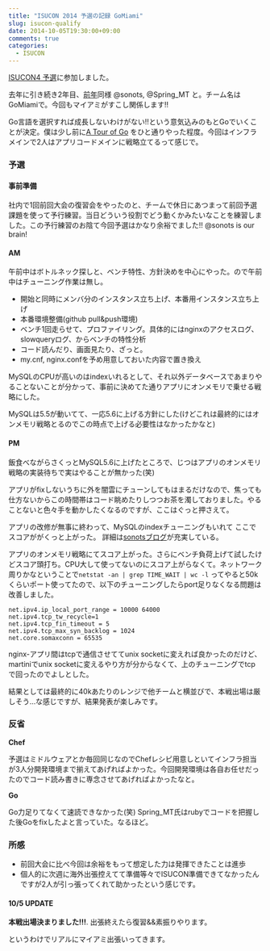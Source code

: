 ```yaml
---
title: "ISUCON 2014 予選の記録 GoMiami"
slug: isucon-qualify
date: 2014-10-05T19:30:00+09:00
comments: true
categories: 
  - ISUCON
---
```


[ISUCON4 予選](http://isucon.net/archives/39780986.html)に参加しました。

<!--more-->

去年に引き続き2年目、[前年](http://orihubon.com/blog/2013/10/07/isucon3-yosen/)同様 @sonots, @Spring_MT と。チーム名はGoMiamiで。今回もマイアミがすこし関係します!!

Go言語を選択すれば成長しないわけがない!!という意気込みのもとGoでいくことが決定。僕は少し前に[A Tour of Go](http://go-tour-jp.appspot.com/) をひと通りやった程度。今回はインフラメインで2人はアプリコードメインに戦略立てるって感じで。

### 予選

#### 事前準備

社内で1回前回大会の復習会をやったのと、チームで休日にあつまって前回予選課題を使って予行練習。当日どういう役割でどう動くかみたいなことを練習しました。この予行練習のお陰て今回予選はかなり余裕でました!! @sonots is our brain!

#### AM

午前中はボトルネック探しと、ベンチ特性、方針決めを中心にやった。ので午前中はチューニング作業は無し。

* 開始と同時にメンバ分のインスタンス立ち上げ、本番用インスタンス立ち上げ
* 本番環境整備(github pull&push環境)
* ベンチ1回走らせて、プロファイリング。具体的にはnginxのアクセスログ、slowqueryログ、からベンチの特性分析
* コード読んだり、画面見たり、ざっと。
* my.cnf, nginx.confを予め用意しておいた内容で置き換え

MySQLのCPUが高いのはindexいれるとして、それ以外データベースであまりやることないことが分かって、事前に決めてた通りアプリにオンメモリで乗せる戦略にした。

MySQLは5.5が動いてて、一応5.6に上げる方針にした(けどこれは最終的にはオンメモリ戦略とるのでこの時点で上げる必要性はなかったかなと)

#### PM

飯食べながらさくっとMySQL5.6に上げたところで、じつはアプリのオンメモリ戦略の実装待ちで実はやることが無かった(笑)

アプリがfixしないうちに外を闇雲にチューンしてもはまるだけなので、焦っても仕方ないからこの時間帯はコード眺めたりしつつお茶を濁しておりました。やることないと色々手を動かしたくなるのですが、ここはぐっと押さえて。

アプリの改修が無事に終わって、MySQLのindexチューニングもいれて ここでスコアががくっと上がった。 詳細は[sonotsブログ](http://blog.livedoor.jp/sonots/archives/40449500.html)が充実している。

アプリのオンメモリ戦略にてスコア上がった。さらにベンチ負荷上げて試したけどスコア頭打ち。CPU大して使ってないのにスコア上がらなくて。ネットワーク周りかなということで`netstat -an | grep TIME_WAIT | wc -l` ってやると50kくらいポート使ってたので、以下のチューニングしたらport足りなくなる問題は改善しました。

~~~
net.ipv4.ip_local_port_range = 10000 64000 
net.ipv4.tcp_tw_recycle=1
net.ipv4.tcp_fin_timeout = 5
net.ipv4.tcp_max_syn_backlog = 1024
net.core.somaxconn = 65535
~~~

nginx-アプリ間はtcpで通信させててunix socketに変えれば良かったのだけど、martiniでunix socketに変えるやり方が分からなくて、上のチューニングでtcpで回ったのでよしとした。

結果としては最終的に40kあたりのレンジで他チームと横並びで、本戦出場は厳しそう...な感じですが、結果発表が楽しみです。

### 反省

**Chef**

予選はミドルウェアとか毎回同じなのでChefレシピ用意しといてインフラ担当が3人分開発環境まで揃えてあげればよかった。今回開発環境は各自お任せだったのでコード読み書きに専念させてあげればよかったなと。


**Go**

Go力足りてなくて速読できなかった(笑) Spring_MT氏はrubyでコードを把握した後Goをfixしたよと言っていた。なるほど。

### 所感

* 前回大会に比べ今回は余裕をもって想定した力は発揮できたことは進歩
* 個人的に次週に海外出張控えてて準備等々でISUCON準備できてなかったんですが2人が引っ張ってくれて助かったという感じです。


#### 10/5 UPDATE

**本戦出場決まりました!!!**. 出張終えたら復習&&素振りやります。

というわけでリアルにマイアミ出張いってきます。


